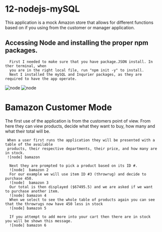 # 12-nodejs-mySQL

This application is a mock Amazon store that allows for different functions based on if you using from the customer or manager application. 

## Accessing Node and installing the proper npm packages. 
      First I needed to make sure that you have package.JSON install. In ther terminal, when 
      you are in the right local file, run "npm init -y" to install.
      Next I installed the mySQL and Inqurier packages, as they are required to have the app operate. 
   ![node](https://github.com/AaronMKelley/12-nodejs-mySQL/blob/master/Install%20mySQL%20npm.png)
   ![node](https://raw.githubusercontent.com/AaronMKelley/12-nodejs-mySQL/master/Install%20Inqurier%20npm.png) 
       
      
# Bamazon Customer Mode 
The first use of the application is from the customers point of view. From here they can view products, decide what they want to buy, how many and what their total will be. 

     When a user first runs the application they will be presented with a table of the available 
     products, their respective departments, their price, and how many are in stock. 
     ![node] bamazon 
     
      Next they are prompted to pick a product based on its ID #. 
      ![node]  bamazon 2
      For our example we will use item ID #3 (throwrug) and decide to purchase 450. 
      ![node]  bamazon 3
      Our total is then displayed ($67495.5) and we are asked if we want to purchase another item. 
      ![node] bamazon 4
      When we select to see the whole table of products again you can see that the throwrugs now have 450 less in stock
      ![node] bamazon 5
      
      If you attempt to add more into your cart then there are in stock you will be shown this message. 
      ![node] bamazon 6
